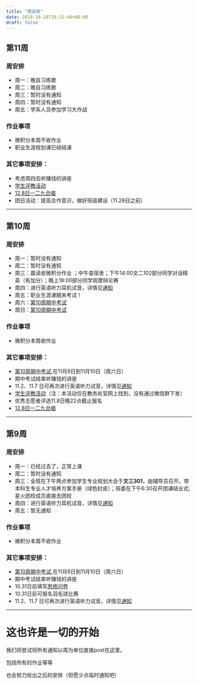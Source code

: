 ```yaml
---
title: "周安排"
date: 2019-10-28T19:15:40+08:00
draft: false
---
```

## 第11周
### 周安排
- 周一：晚自习练歌
- 周二：晚自习练歌
- 周三：暂时没有通知
- 周四：暂时没有通知
- 周五：学系人员参加学习大作战

### 作业事项

- 微积分本周不收作业
- 职业生涯规划课已经结课

### 其它事项安排：

- 考虑周四去听赚钱的讲座
- [学生评教活动](http://jwc.btbu.edu.cn/jxzl/jxpj/158867.htm)
- [12.8日一二九合唱](./post/一二九合唱)
- 团日活动：提高合作意识，做好班级建设（11.28日之前）

---

## 第10周
### 周安排
- 周一：暂时没有通知
- 周二：暂时没有通知
- 周三：晨读收微积分作业 ；中午查宿舍；下午14:00文二102部分同学对话精英（有加分）；晚上18:00部分同学观摩辩论赛
- 周四：进行英语听力耳机试音，详情见[通知](http://wgy.btbu.edu.cn/tzgg/158191.htm?from=groupmessage&isappinstalled=0)
- 周五：职业生涯课期末考试！
- 周六：[第10周期中考试](http://jwc.btbu.edu.cn/jxyx/ksgl/158560.htm?from=groupmessage&isappinstalled=0)
- 周日：[第10周期中考试](http://jwc.btbu.edu.cn/jxyx/ksgl/158560.htm?from=groupmessage&isappinstalled=0)

### 作业事项

- 微积分本周收作业

### 其它事项安排：

- [第10周期中考试](http://jwc.btbu.edu.cn/jxyx/ksgl/158560.htm?from=groupmessage&isappinstalled=0),在11月9日到11月10日（周六日）
- 期中考试结束听赚钱的讲座
- 11.2、11.7 日可再次进行英语听力试音，详情见[通知](http://wgy.btbu.edu.cn/tzgg/158191.htm?from=groupmessage&isappinstalled=0)
- [学生评教活动](http://jwc.btbu.edu.cn/jxzl/jxpj/158867.htm)（注：本活动仅在教务处官网上找到，没有通过微信群下发）
- 优秀志愿者评选11.8日晚22点截止报名
- [12.8日一二九合唱](../一二九合唱)

---

## 第9周

### 周安排

- 周一：已经过去了，正常上课
- 周二：暂时没有通知
- 周三：全班在下午两点参加学生专业规划大会于**文三301**，由辅导员召开。带本科生专业人才培养方案手册（绿色封皮）；班委在下午6:30召开团课结业式;星火团校成员直接去团校
- 周四：进行英语听力耳机试音，详情见[通知](http://wgy.btbu.edu.cn/tzgg/158191.htm?from=groupmessage&isappinstalled=0)
- 周五：暂无通知

### 作业事项

- 微积分本周不收作业

### 其它事项安排：

- [第10周期中考试](http://jwc.btbu.edu.cn/jxyx/ksgl/158560.htm?from=groupmessage&isappinstalled=0),在11月9日到11月10日（周六日）
- 期中考试结束听赚钱的讲座
- 10.31日前填写[思修问卷](https://www.wjx.cn/jq/48357003.aspx)
- 10.31日前可报名羽毛球比赛
- 11.2、11.7 日可再次进行英语听力试音，详情见[通知](http://wgy.btbu.edu.cn/tzgg/158191.htm?from=groupmessage&isappinstalled=0)

---
# 这也许是一切的开始

我们将尝试将所有通知以周为单位直接post在这里。

包括所有的作业等等

也会努力给出之后的安排（但愿少点临时通知吧）
